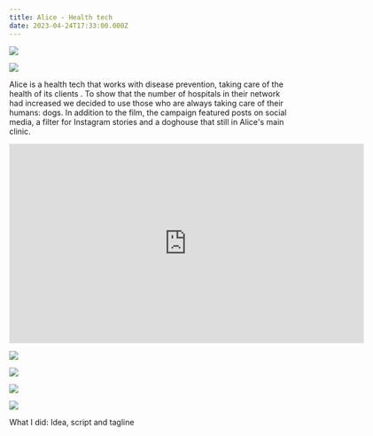 ```yaml
---
title: Alice - Health tech
date: 2023-04-24T17:33:00.000Z
---
```

<div class="post-container">

  <div class="img-idea">

![](https://ucarecdn.com/0d66b9b7-b92d-4711-8f54-4c429ebc7bfa/)

![](https://ucarecdn.com/1bbd755f-5c2a-4c7d-8182-bbab3e6bf5c2/)

</div>

  <div class="text-idea">

Alice is a health tech that works with disease prevention, taking care of the health of its clients . To show that the number of hospitals in their network had increased we decided to use those who are always taking care of their humans: dogs. In addition to the film, the campaign featured posts on social media, a filter for Instagram stories and a doghouse that still in Alice's main clinic.

  </div>
</div>

<iframe src="https://player.vimeo.com/video/703418940?h=9a951345af&title=0&byline=0&portrait=0" width="640" height="360" frameborder="0" allow="autoplay; fullscreen; picture-in-picture" allowfullscreen></iframe>

![](https://ucarecdn.com/11d7a9dd-4b2e-4efb-9a1f-21e9e9e19996/)

<div class="img-row">

![](https://ucarecdn.com/010e94f4-28dc-4b94-9bd5-0b0e16ac10f7/)

![](https://ucarecdn.com/fc5ddbcf-785c-404e-8a21-c4214a7de4bc/)

![](https://ucarecdn.com/2ad35d1b-e513-4810-8154-07f2fb422e67/)

</div>

W﻿hat I did: Idea, script and tagline